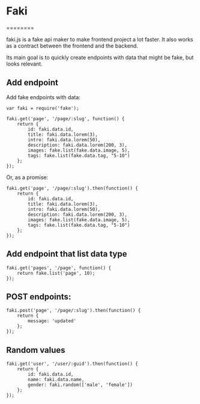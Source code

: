 # Faki
========

faki.js is a fake api maker to make frontend project a lot faster. It also works as a contract between the frontend and the backend.

Its main goal is to quickly create endpoints with data that might be fake, but looks relevant.



## Add endpoint

Add fake endpoints with data:

    var faki = require('fake');
    
    faki.get('page', '/page/:slug', function() {
        return {
            id: faki.data.id,
            title: faki.data.lorem(3),
            intro: faki.data.lorem(50),
            description: faki.data.lorem(200, 3),
            images: fake.list(fake.data.image, 5),
            tags: fake.list(fake.data.tag, "5-10")
        };
    });
    
Or, as a promise:

    faki.get('page', '/page/:slug').then(function() {
        return {
            id: faki.data.id,
            title: faki.data.lorem(3),
            intro: faki.data.lorem(50),
            description: faki.data.lorem(200, 3),
            images: fake.list(fake.data.image, 5),
            tags: fake.list(fake.data.tag, "5-10")
        };
    });
    
    
## Add endpoint that list data type
    
    faki.get('pages', '/page', function() {
        return fake.list('page', 10);
    });
    
## POST endpoints:

    faki.post('page', '/page/:slug').then(function() {
        return {
            message: 'updated'
        };
    });
    
## Random values

    faki.get('user', '/user/:guid').then(function() {
        return {
            id: faki.data.id,
            name: faki.data.name,
            gender: faki.random(['male', 'female'])
        };
    });
    
    
